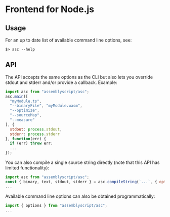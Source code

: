 Frontend for Node.js
====================

Usage
-----

For an up to date list of available command line options, see:

```
$> asc --help
```

API
---

The API accepts the same options as the CLI but also lets you override stdout and stderr and/or provide a callback. Example:

```js
import asc from "assemblyscript/asc";
asc.main([
  "myModule.ts",
  "--binaryFile", "myModule.wasm",
  "--optimize",
  "--sourceMap",
  "--measure"
], {
  stdout: process.stdout,
  stderr: process.stderr
}, function(err) {
  if (err) throw err;
  ...
});
```

You can also compile a single source string directly (note that this API has limited functionality):

```js
import asc from "assemblyscript/asc";
const { binary, text, stdout, stderr } = asc.compileString(`...`, { optimize: 2 });
...
```


Available command line options can also be obtained programmatically:

```js
import { options } from "assemblyscript/asc";
...
```
